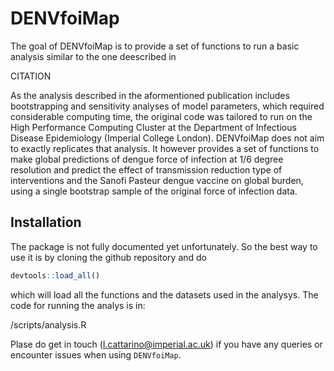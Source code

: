 
<!-- README.md is generated from README.Rmd. Please edit that file -->
DENVfoiMap
==========

<!-- badges: start -->
<!-- badges: end -->
The goal of DENVfoiMap is to provide a set of functions to run a basic analysis similar to the one deescribed in

CITATION

As the analysis described in the aformentioned publication includes bootstrapping and sensitivity analyses of model parameters, which required considerable computing time, the original code was tailored to run on the High Performance Computing Cluster at the Department of Infectious Disease Epidemiology (Imperial College London). DENVfoiMap does not aim to exactly replicates that analysis. It however provides a set of functions to make global predictions of dengue force of infection at 1/6 degree resolution and predict the effect of transmission reduction type of interventions and the Sanofi Pasteur dengue vaccine on global burden, using a single bootstrap sample of the original force of infection data.

Installation
------------

The package is not fully documented yet unfortunately. So the best way to use it is by cloning the github repository and do

``` r
devtools::load_all()
```

which will load all the functions and the datasets used in the analysys. The code for running the analys is in:

/scripts/analysis.R

Plase do get in touch (<l.cattarino@imperial.ac.uk>) if you have any queries or encounter issues when using `DENVfoiMap`.
